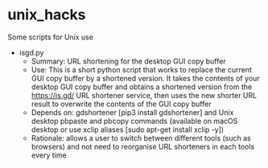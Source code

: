 # unix_hacks

Some scripts for Unix use

* isgd.py
  - Summary: URL shortening for the desktop GUI copy buffer
  - Use: This is a short python script that works to replace the current GUI copy buffer by a shortened version. It takes the contents of your desktop GUI copy buffer and obtains a shortened version from the https://is.gd/ URL shortener service, then uses the new shorter URL result to overwrite the contents of the GUI copy buffer
  - Depends on: gdshortener [pip3 install gdshortener] and Unix desktop pbpaste and pbcopy commands (available on macOS desktop or use xclip aliases [sudo apt-get install xclip -y])
  - Rationale: allows a user to switch between different tools (such as browsers) and not need to reorganise URL shorteners in each tools every time
